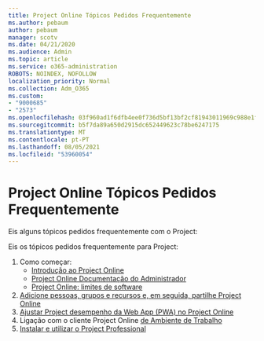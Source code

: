 ```yaml
---
title: Project Online Tópicos Pedidos Frequentemente
ms.author: pebaum
author: pebaum
manager: scotv
ms.date: 04/21/2020
ms.audience: Admin
ms.topic: article
ms.service: o365-administration
ROBOTS: NOINDEX, NOFOLLOW
localization_priority: Normal
ms.collection: Adm_O365
ms.custom:
- "9000685"
- "2573"
ms.openlocfilehash: 03f960ad1f6dfb4ee0f736d5bf13bf2cf81943011969c988e1f49e9dfa12ea84
ms.sourcegitcommit: b5f7da89a650d2915dc652449623c78be6247175
ms.translationtype: MT
ms.contentlocale: pt-PT
ms.lasthandoff: 08/05/2021
ms.locfileid: "53960054"
---
```

# <a name="project-online-frequently-requested-topics"></a>Project Online Tópicos Pedidos Frequentemente

Eis alguns tópicos pedidos frequentemente com o Project:

Eis os tópicos pedidos frequentemente para Project:
1.  Como começar: 
    -   [Introdução ao Project Online](https://docs.microsoft.com/projectonline/get-started-with-project-online) 
    -   [Project Online Documentação do Administrador](https://docs.microsoft.com/projectonline/project-online) 
    -   [Project Online: limites de software](https://docs.microsoft.com/ProjectOnline/project-online-software-boundaries-and-limits) 
2.  [Adicione pessoas, grupos e recursos e, em seguida, partilhe Project Online](https://docs.microsoft.com/projectonline/step-2-add-people-to-project-online) 
3.  [Ajustar Project desempenho da Web App (PWA) no Project Online](https://docs.microsoft.com/projectonline/tune-project-online-performance)
4.  Ligação com o cliente Project Online [de Ambiente de Trabalho](https://docs.microsoft.com/projectonline/connect-to-project-online-with-the-project-online-desktop-client) 
5.  [Instalar e utilizar o Project Professional](https://support.office.com/article/install-project-7059249b-d9fe-4d61-ab96-5c5bf435f281) 
